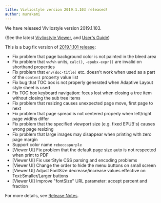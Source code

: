 ```yaml
---
title: Vivliostyle version 2019.1.103 released!
author: murakami
---
```


We have released Vivliostyle version 2019.1.103.

(See the latest [Vivliostyle Viewer](https://vivliostyle.github.io/vivliostyle.js/viewer/vivliostyle-viewer.html), and [User's Guide](https://vivliostyle.github.io/vivliostyle.js/docs/en/))

This is a bug fix version of [2019.1.101 release](https://vivliostyle.org/blog/2019/02/27/vivliostyle-2019.1.101-released/):

- Fix problem that page background color is not painted in the bleed area
- Fix problem that `vw`/`vh` units, `calc()`, `-epubx-expr()` are invalid on shorthand properties
- Fix problem that `env(doc-title)` etc. doesn't work when used as a part of the `content` property value list
- Fix bug that TOC box is not properly generated when Adaptive Layout style sheet is used
- Fix TOC box keyboard navigation: focus lost when closing a tree item without closing the sub tree items
- Fix problem that resizing causes unexpected page move, first page to next
- Fix problem that page spread is not centered properly when left/right page widths differ
- Fix problem that the specified viewport size (e.g. fixed EPUB's) causes wrong page resizing
- Fix problem that large images may disappear when printing with zero page margin
- Support color name `rebeccapurple`
- [Viewer UI] Fix problem that the default page size auto is not respected when print to PDF
- [Viewer UI] Fix userStyle CSS parsing and encoding problems
- [Viewer UI] Change the order to hide the menu buttons on small screen
- [Viewer UI] Adjust FontSize decrease/increase values effective on Text:Smaller/Larger buttons
- [Viewer UI] Improve "fontSize" URL parameter: accept percent and fraction

For more details, see [Release Notes](https://github.com/vivliostyle/vivliostyle/releases).
